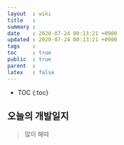 ```yaml
---
layout  : wiki
title   : 
summary : 
date    : 2020-07-24 00:13:21 +0900
updated : 2020-07-24 00:13:21 +0900
tags    : 
toc     : true
public  : true
parent  : 
latex   : false
---
```

* TOC
{:toc}

## 오늘의 개발일지

> 많이 해따
